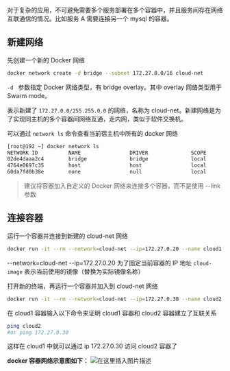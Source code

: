 对于复杂的应用，不可避免需要多个服务部署在多个容器中，并且服务间存在网络互联通信的情况。比如服务 A 需要连接另一个 mysql 的容器。

## 新建网络
先创建一个新的 Docker 网络

```bash
docker network create -d bridge --subnet 172.27.0.0/16 cloud-net
```

`-d ` 参数指定 Docker 网络类型，有 bridge overlay。其中 overlay 网络类型用于 Swarm mode。

表示新建了 `172.27.0.0/255.255.0.0` 的网络，名称为 cloud-net。新建网络是为了实现同主机的多个容器间网络互通，走内网，类似于软件交换机。

可以通过 `network ls` 命令查看当前宿主机中所有的 docker 网络

```bash
[root@192 ~] docker network ls
NETWORK ID          NAME                DRIVER              SCOPE
02de4daaa2c4        bridge              bridge              local
4764e0697c35        host                host                local
60da7fd0b38e        none                null                local
```

> 建议将容器加入自定义的 Docker 网络来连接多个容器，而不是使用 --link 参数



## 连接容器

运行一个容器并连接到新建的 cloud-net 网络

```bash
docker run -it --rm --network=cloud-net --ip=172.27.0.20 --name cloud1 cloud-image
```
--network=cloud-net --ip=172.27.0.20 为了固定当前容器的 IP 地址
`cloud-image` 表示当前使用的镜像（替换为实际镜像名称）

打开新的终端，再运行一个容器并加入到 cloud-net 网络
```bash
docker run -it --rm --network=cloud-net --ip=172.27.0.30 --name cloud2 cloud-image
```

在 cloud1 容器输入以下命令来证明 cloud1 容器和 cloud2 容器建立了互联关系
```bash
ping cloud2 
#or ping 172.27.0.30
```
这样在 cloud1 中就可以通过 ip 172.27.0.30 访问 cloud2 容器了



**docker 容器网络示意图如下：**
![在这里插入图片描述](https://img-note.langyastudio.com/20210106082507.png?x-oss-process=style/watermark)
